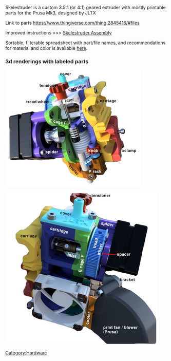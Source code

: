 Skelestruder is a custom 3.5:1 (or 4:1) geared extruder with mostly printable parts for the Prusa Mk3, designed by JLTX

Link to parts <https://www.thingiverse.com/thing:2845416/#files>

Improved instructions &gt;&gt;&gt; [Skelestruder Assembly](Skelestruder_Assembly "wikilink")

Sortable, filterable spreadsheet with part/file names, and recommendations for material and color is available [here](https://docs.google.com/spreadsheets/d/19_bpOaFNy87UGM9JST4Ibljp2dwbiq5kfsb0czmPD2Y/edit?usp=sharing).

### 3d renderings with labeled parts

![<File:Skelestruder> Legend.jpg](images/Skelestruder_Legend.jpg "File:Skelestruder Legend.jpg")

![<File:Skelestruder> Legend Alt View.jpg](images/Skelestruder_Legend_Alt_View.jpg "File:Skelestruder Legend Alt View.jpg")

<Category:Hardware>